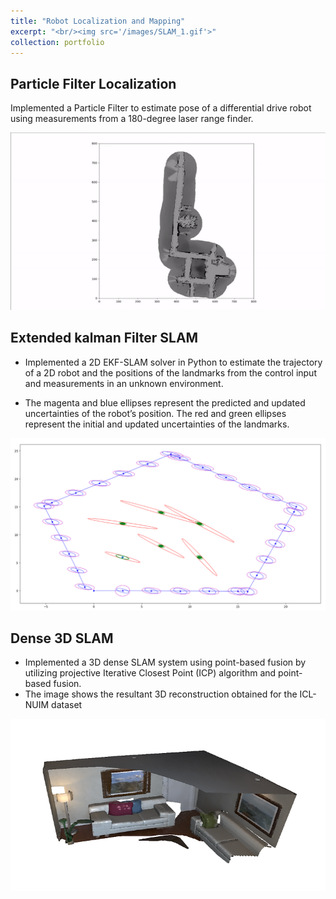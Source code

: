```yaml
---
title: "Robot Localization and Mapping"
excerpt: "<br/><img src='/images/SLAM_1.gif'>"
collection: portfolio
---
```


## Particle Filter Localization

Implemented a Particle Filter to estimate pose of a differential drive robot using measurements from a 180-degree laser range finder.

![](/images/pf_gif.gif)
<!-- - **Objective:** Design and analyze differential gearboxes using SAE 8620 and EN 36C to determine the most suitable material for specific automotive uses. -->

## Extended kalman Filter SLAM

- Implemented a 2D EKF-SLAM solver in Python to estimate the trajectory of a 2D robot and the positions of the landmarks from the control input and measurements in an unknown environment.

- The magenta and blue ellipses represent the predicted and updated uncertainties of the robot’s position. The red and green ellipses represent the initial and updated uncertainties of the landmarks.

![](/images/ekf_slam.png)


## Dense 3D SLAM 

- Implemented a 3D dense SLAM system using point-based fusion by utilizing projective Iterative Closest Point (ICP) algorithm and point-based fusion.
- The image shows the resultant 3D reconstruction obtained for the ICL-NUIM dataset

<!-- ![](/images/slam_icp.png) -->
![](/images/slam_recon.png)